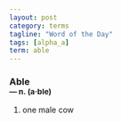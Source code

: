 ```yaml
---
layout: post
category: terms
tagline: "Word of the Day"
tags: [alpha_a]
term: able
---
```


<h3>Able<br/> <small>&mdash; n. (a<span>&middot;</span>ble)</small></h3>
<p><ol><li>one male cow</li>
</ol></p>
